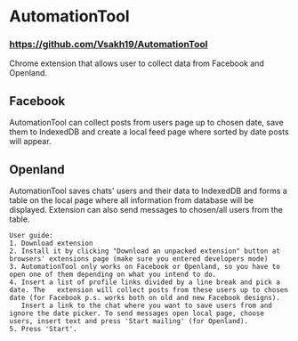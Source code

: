 # AutomationTool
### https://github.com/Vsakh19/AutomationTool
  Chrome extension that allows user to collect data from Facebook and Openland.  
  ## Facebook
  AutomationTool can collect posts from users page up to chosen date, save them to IndexedDB and create a local feed page where sorted by date posts will appear.
  ## Openland
  AutomationTool saves chats' users and their data to IndexedDB and forms a table on the local page where all information from database will be displayed. Extension can also send messages to chosen/all users from the table.  
    
    User guide:
    1. Download extension
    2. Install it by clicking "Download an unpacked extension" button at browsers' extensions page (make sure you entered developers mode)
    3. AutomationTool only works on Facebook or Openland, so you have to open one of them depending on what you intend to do.
    4. Insert a list of profile links divided by a line break and pick a date. The   extension will collect posts from these users up to chosen date (for Facebook p.s. works both on old and new Facebook designs).
       Insert a link to the chat where you want to save users from and ignore the date picker. To send messages open local page, choose users, insert text and press 'Start mailing' (for Openland). 
    5. Press 'Start'.
